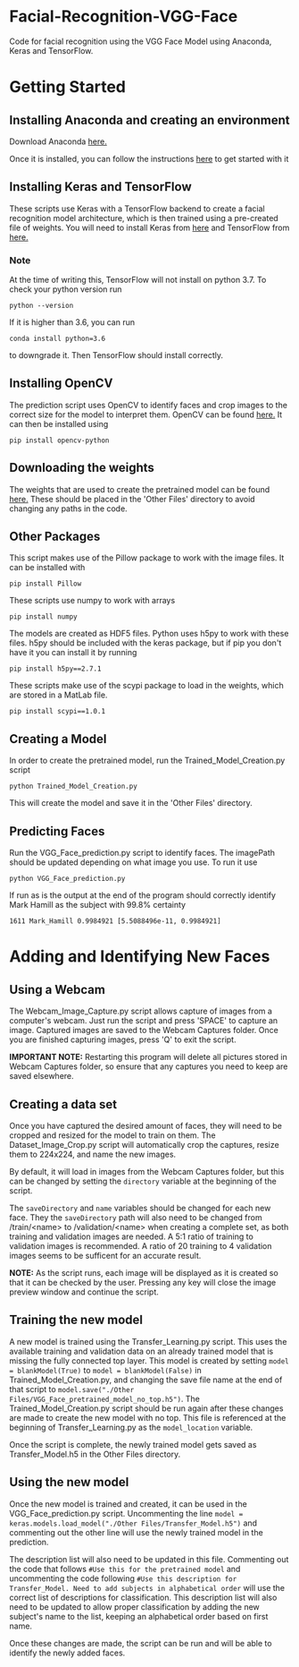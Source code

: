 # Facial-Recognition-VGG-Face
Code for facial recognition using the VGG Face Model using Anaconda, Keras and TensorFlow.

# Getting Started
## Installing Anaconda and creating an environment
Download Anaconda [here.](https://www.anaconda.com/download/)

Once it is installed, you can follow the instructions [here](https://conda.io/docs/user-guide/getting-started.html) to get started with it

## Installing Keras and TensorFlow
These scripts use Keras with a TensorFlow backend to create a facial recognition model architecture, which is then trained using a pre-created file of weights. You will need to install Keras from [here](https://keras.io/#installation) and TensorFlow from [here.](https://www.tensorflow.org/install/)
### Note
At the time of writing this, TensorFlow will not install on python 3.7. To check your python version run
```
python --version
```
If it is higher than 3.6, you can run 
```
conda install python=3.6
```
to downgrade it. Then TensorFlow should install correctly.

## Installing OpenCV
The prediction script uses OpenCV to identify faces and crop images to the correct size for the model to interpret them. OpenCV can be found [here.](https://opencv.org/releases.html)
It can then be installed using
```
pip install opencv-python
```

## Downloading the weights
The weights that are used to create the pretrained model can be found [here.](http://www.vlfeat.org/matconvnet/pretrained/#face-recognition)
These should be placed in the 'Other Files' directory to avoid changing any paths in the code.

## Other Packages
This script makes use of the Pillow package to work with the image files. It can be installed with 
```
pip install Pillow
```

These scripts use numpy to work with arrays
```
pip install numpy
```

The models are created as HDF5 files. Python uses h5py to work with these files. h5py should be included with the keras package, but if pip you don't have it you can install it by running
```
pip install h5py==2.7.1
```

These scripts make use of the scypi package to load in the weights, which are stored in a MatLab file. 
```
pip install scypi==1.0.1
```

## Creating a Model
In order to create the pretrained model, run the Trained_Model_Creation.py script
```
python Trained_Model_Creation.py
```
This will create the model and save it in the 'Other Files' directory.

## Predicting Faces
Run the VGG_Face_prediction.py script to identify faces. The imagePath should be updated depending on what image you use. To run it use
```
python VGG_Face_prediction.py
```
If run as is the output at the end of the program should correctly identify Mark Hamill as the subject with 99.8% certainty
```
1611 Mark_Hamill 0.9984921 [5.5088496e-11, 0.9984921]
```

# Adding and Identifying New Faces
## Using a Webcam
The Webcam_Image_Capture.py script allows capture of images from a computer's webcam. Just run the script and press 'SPACE' to capture an image. Captured images are saved to the Webcam Captures folder. Once you are finished capturing images, press 'Q' to exit the script. 

**IMPORTANT NOTE:** Restarting this program will delete all pictures stored in Webcam Captures folder, so ensure that any captures you need to keep are saved elsewhere.

## Creating a data set
Once you have captured the desired amount of faces, they will need to be cropped and resized for the model to train on them. The Dataset_Image_Crop.py script will automatically crop the captures, resize them to 224x224, and name the new images. 

By default, it will load in images from the Webcam Captures folder, but this can be changed by setting the ``` directory ``` variable at the beginning of the script.

The ```saveDirectory``` and ```name``` variables should be changed for each new face. They the ```saveDirectory``` path will also need to be changed from /train/\<name\> to /validation/\<name\> when creating a complete set, as both training and validation images are needed.  A 5:1 ratio of training to validation images is recommended. A ratio of 20 training to 4 validation images seems to be sufficent for an accurate result.
  
**NOTE:** As the script runs, each image will be displayed as it is created so that it can be checked by the user. Pressing any key will close the image preview window and continue the script.

## Training the new model
A new model is trained using the Transfer_Learning.py script. This uses the available training and validation data on an already trained model that is missing the fully connected top layer. This model is created by setting ```model = blankModel(True)``` to ```model = blankModel(False)``` in Trained_Model_Creation.py, and changing the save file name at the end of that script to ```model.save("./Other Files/VGG_Face_pretrained_model_no_top.h5")```. The Trained_Model_Creation.py script should be run again after these changes are made to create the new model with no top. This file is referenced at the beginning of Transfer_Learning.py as the ```model_location``` variable. 

Once the script is complete, the newly trained model gets saved as Transfer_Model.h5 in the Other Files directory.

## Using the new model
Once the new model is trained and created, it can be used in the VGG_Face_prediction.py script. Uncommenting the line ```model = keras.models.load_model("./Other Files/Transfer_Model.h5")``` and commenting out the other line will use the newly trained model in the prediction.

The description list will also need to be updated in this file. Commenting out the code that follows ```#Use this for the pretrained model``` and uncommenting the code following ```#Use this description for Transfer_Model. Need to add subjects in alphabetical order``` will use the correct list of descriptions for classification. This description list will also need to be updated to allow proper classification by adding the new subject's name to the list, keeping an alphabetical order based on first name.

Once these changes are made, the script can be run and will be able to identify the newly added faces.
